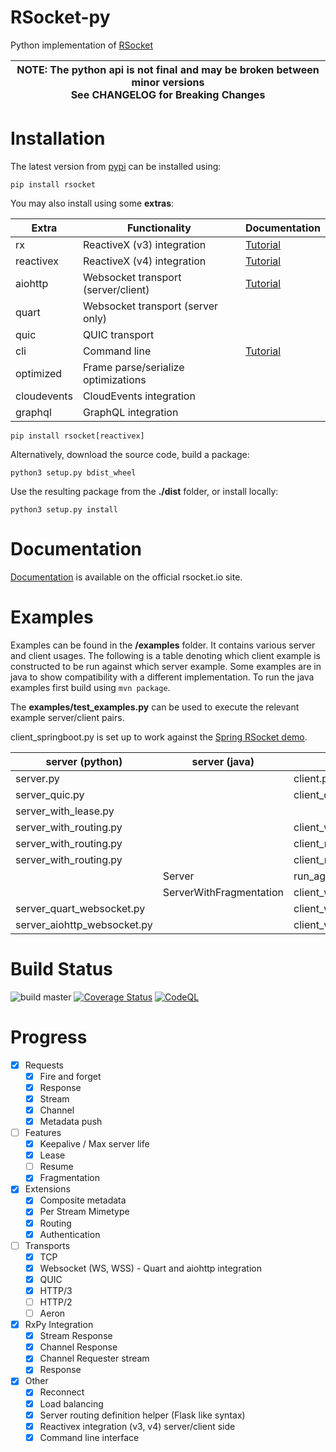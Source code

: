 # RSocket-py

Python implementation of [RSocket](http://rsocket.io)

| NOTE: The python api is not final and may be broken between minor versions<br/>See CHANGELOG for <b>Breaking Changes</b> |
|--------------------------------------------------------------------------------------------------------------------------|

# Installation

The latest version from [pypi](https://pypi.org/project/rsocket/) can be installed using:

```shell
pip install rsocket
```

You may also install using some **extras**:

| Extra       | Functionality                       | Documentation                                                       |
|-------------|-------------------------------------|---------------------------------------------------------------------|
| rx          | ReactiveX (v3) integration          | [Tutorial](https://rsocket.io/guides/rsocket-py/tutorial/reactivex) |
| reactivex   | ReactiveX (v4) integration          | [Tutorial](https://rsocket.io/guides/rsocket-py/tutorial/reactivex) |
| aiohttp     | Websocket transport (server/client) | [Tutorial](https://rsocket.io/guides/rsocket-py/tutorial/websocket) |
| quart       | Websocket transport (server only)   |                                                                     |
| quic        | QUIC transport                      |                                                                     |
| cli         | Command line                        | [Tutorial](https://rsocket.io/guides/rsocket-py/cli)                |
| optimized   | Frame parse/serialize optimizations |                                                                     |
| cloudevents | CloudEvents integration             |                                                                     |
| graphql     | GraphQL integration                 |                                                                     |

```shell
pip install rsocket[reactivex]
```

Alternatively, download the source code, build a package:

```shell
python3 setup.py bdist_wheel
```

Use the resulting package from the **./dist** folder, or install locally:

```shell
python3 setup.py install
```

# Documentation

[Documentation](https://rsocket.io/guides/rsocket-py) is available on the official rsocket.io site.

# Examples

Examples can be found in the **/examples** folder. It contains various server and client usages. The following is a
table
denoting which client example is constructed to be run against which server example. Some examples
are in java to show compatibility with a different implementation. To run the java examples first build using <code>mvn
package</code>.

The **examples/test_examples.py** can be used to execute the relevant example server/client pairs.

client_springboot.py is set up to work against
the [Spring RSocket demo](https://github.com/benwilcock/spring-rsocket-demo).

| server (python)             | server (java)           | client (python)                    | client(java)    |
|-----------------------------|-------------------------|------------------------------------|-----------------|
| server.py                   |                         | client.py                          |                 |
| server_quic.py              |                         | client_quic.py                     |                 |
| server_with_lease.py        |                         |                                    | ClientWithLease |
| server_with_routing.py      |                         | client_with_routing.py             | Client          |
| server_with_routing.py      |                         | client_rx.py                       |                 |
| server_with_routing.py      |                         | client_reconnect.py                |                 |
|                             | Server                  | run_against_example_java_server.py |                 |
|                             | ServerWithFragmentation | client_with_routing.py             |                 |
| server_quart_websocket.py   |                         | client_websocket.py                |                 |
| server_aiohttp_websocket.py |                         | client_websocket.py                |                 |

# Build Status

![build master](https://github.com/rsocket/rsocket-py/actions/workflows/python-package.yml/badge.svg?branch=master)
[![Coverage Status](https://coveralls.io/repos/github/rsocket/rsocket-py/badge.svg?branch=master)](https://coveralls.io/github/rsocket/rsocket-py?branch=master)
[![CodeQL](https://github.com/rsocket/rsocket-py/actions/workflows/codeql-analysis.yml/badge.svg)](https://github.com/rsocket/rsocket-py/actions/workflows/codeql-analysis.yml)

# Progress

- [X] Requests
    - [X] Fire and forget
    - [X] Response
    - [X] Stream
    - [X] Channel
    - [X] Metadata push
- [ ] Features
    - [X] Keepalive / Max server life
    - [X] Lease
    - [ ] Resume
    - [X] Fragmentation
- [X] Extensions
    - [X] Composite metadata
    - [X] Per Stream Mimetype
    - [X] Routing
    - [X] Authentication
- [ ] Transports
    - [X] TCP
    - [X] Websocket (WS, WSS) - Quart and aiohttp integration
    - [X] QUIC
    - [X] HTTP/3
    - [ ] HTTP/2
    - [ ] Aeron
- [X] RxPy Integration
    - [X] Stream Response
    - [X] Channel Response
    - [X] Channel Requester stream
    - [X] Response
- [X] Other
    - [X] Reconnect
    - [X] Load balancing
    - [X] Server routing definition helper (Flask like syntax)
    - [X] Reactivex integration (v3, v4) server/client side
    - [X] Command line interface
